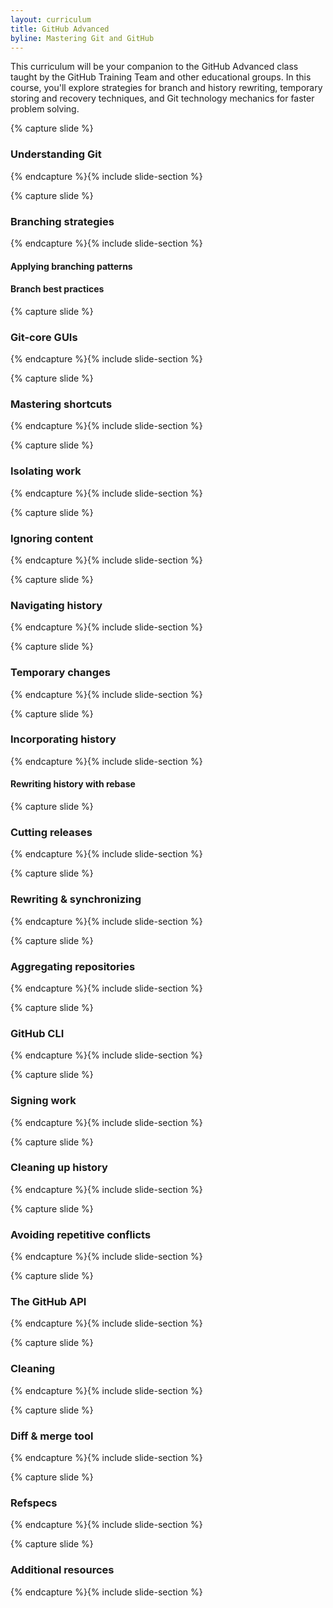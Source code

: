 ```yaml
---
layout: curriculum
title: GitHub Advanced
byline: Mastering Git and GitHub
---
```


This curriculum will be your companion to the GitHub Advanced class taught by the GitHub Training Team and other educational groups. In this course, you'll explore strategies for branch and history rewriting, temporary storing and recovery techniques, and Git technology mechanics for faster problem solving.

{% capture slide %}
### Understanding Git
{% endcapture %}{% include slide-section %}



{% capture slide %}
### Branching strategies
{% endcapture %}{% include slide-section %}

#### Applying branching patterns

#### Branch best practices



{% capture slide %}
### Git-core GUIs
{% endcapture %}{% include slide-section %}



{% capture slide %}
### Mastering shortcuts
{% endcapture %}{% include slide-section %}



{% capture slide %}
### Isolating work
{% endcapture %}{% include slide-section %}



{% capture slide %}
### Ignoring content
{% endcapture %}{% include slide-section %}



{% capture slide %}
### Navigating history
{% endcapture %}{% include slide-section %}



{% capture slide %}
### Temporary changes
{% endcapture %}{% include slide-section %}



{% capture slide %}
### Incorporating history
{% endcapture %}{% include slide-section %}

#### Rewriting history with rebase



{% capture slide %}
### Cutting releases
{% endcapture %}{% include slide-section %}



{% capture slide %}
### Rewriting & synchronizing
{% endcapture %}{% include slide-section %}



{% capture slide %}
### Aggregating repositories
{% endcapture %}{% include slide-section %}



{% capture slide %}
### GitHub CLI
{% endcapture %}{% include slide-section %}



{% capture slide %}
### Signing work
{% endcapture %}{% include slide-section %}



{% capture slide %}
### Cleaning up history
{% endcapture %}{% include slide-section %}



{% capture slide %}
### Avoiding repetitive conflicts
{% endcapture %}{% include slide-section %}



{% capture slide %}
### The GitHub API
{% endcapture %}{% include slide-section %}



{% capture slide %}
### Cleaning
{% endcapture %}{% include slide-section %}



{% capture slide %}
### Diff & merge tool
{% endcapture %}{% include slide-section %}



{% capture slide %}
### Refspecs
{% endcapture %}{% include slide-section %}



{% capture slide %}
### Additional resources
{% endcapture %}{% include slide-section %}